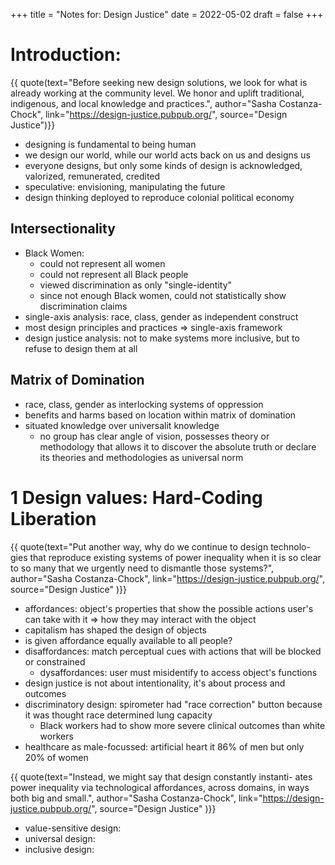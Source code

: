 +++
title = "Notes for: Design Justice"
date = 2022-05-02
draft = false
+++

# Introduction:
{{ quote(text="Before seeking new design solutions, we look for what is already working at
the community level. We honor and uplift traditional, indigenous, and local
knowledge and practices.",
author="Sasha Costanza-Chock",
link="https://design-justice.pubpub.org/",
source="Design Justice")}}

- designing is fundamental to being human
- we design our world, while our world acts back on us and designs us
- everyone designs, but only some kinds of design is acknowledged, valorized, remunerated, credited
- speculative: envisioning, manipulating the future
- design thinking deployed to reproduce colonial political economy

## Intersectionality
- Black Women:
  - could not represent all women
  - could not represent all Black people
  - viewed discrimination as only "single-identity"
  - since not enough Black women, could not statistically show discrimination claims
- single-axis analysis: race, class, gender as independent construct
- most design principles and practices => single-axis framework
- design justice analysis: not to make systems more inclusive, but to refuse to design them at all

## Matrix of Domination
- race, class, gender as interlocking systems of oppression
- benefits and harms based on location within matrix of domination
- situated knowledge over universalit knowledge
  - no group has clear angle of vision, possesses theory or methodology that allows it to discover the absolute truth or declare its theories and methodologies as universal norm

# 1 Design values: Hard-Coding Liberation
{{ quote(text="Put another way, why do we continue to design technolo-
gies that reproduce existing systems of power inequality when it is so
clear to so many that we urgently need to dismantle those systems?",
author="Sasha Costanza-Chock",
link="https://design-justice.pubpub.org/",
source="Design Justice"
)}}

- affordances: object's properties that show the possible actions user's can take with it => how they may interact with the object
- capitalism has shaped the design of objects
- is given affordance equally available to all people?
- disaffordances: match perceptual cues with actions that will be blocked or constrained
  - dysaffordances: user must misidentify to access object's functions
- design justice is not about intentionality, it's about process and outcomes
- discriminatory design: spirometer had "race correction" button because it was thought race determined lung capacity
  - Black workers had to show more severe clinical outcomes than white workers
- healthcare as male-focussed: artificial heart it 86% of men but only 20% of women

{{ quote(text="Instead, we might say that design constantly instanti-
ates power inequality via technological affordances, across domains,
in ways both big and small.",
author="Sasha Costanza-Chock",
link="https://design-justice.pubpub.org/",
source="Design Justice"
)}}

- value-sensitive design:
- universal design:
- inclusive design:
